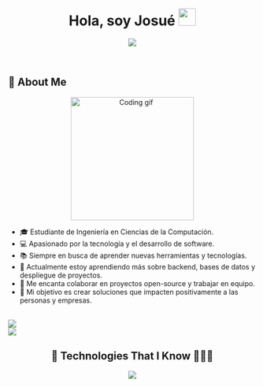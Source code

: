 <!-- Encabezado Principal -->
<h1 align="center"><b>Hola, soy Josué</b> <img src="https://media.giphy.com/media/hvRJCLFzcasrR4ia7z/giphy.gif" width="35"></h1>

<p align="center">
  <a href="https://github.com/DenverCoder1/readme-typing-svg">
    <img src="https://readme-typing-svg.herokuapp.com?font=Time+New+Roman&color=cyan&size=25&center=true&vCenter=true&width=600&height=100&lines=Hola,+soy+Josué;Estudiante+de+Ingenier%C3%ADa+en+Ciencias+de+la+Computaci%C3%B3n;Apasionado+por+la+tecnolog%C3%ADa+y+desarrollo+de+software;Siempre+aprendiendo+nuevas+cosas" />
  </a>
</p>

<br>

<!-- Sección Acerca de Mí -->
## 📌 About Me

<div align="center">
  <img src="https://media.giphy.com/media/26ufdipQqU2lhNA4g/giphy.gif" width="250px" alt="Coding gif">
</div>

- 🎓 Estudiante de Ingeniería en Ciencias de la Computación.
- 💻 Apasionado por la tecnología y el desarrollo de software.
- 📚 Siempre en busca de aprender nuevas herramientas y tecnologías.
- 🔧 Actualmente estoy aprendiendo más sobre backend, bases de datos y despliegue de proyectos.
- 🤝 Me encanta colaborar en proyectos open-source y trabajar en equipo.
- 🚀 Mi objetivo es crear soluciones que impacten positivamente a las personas y empresas.

<br>

<img src="https://user-images.githubusercontent.com/73097560/115834477-dbab4500-a447-11eb-908a-139a6edaec5c.gif">

<br>

<!-- Sección de Skills / Tecnologías que conozco -->
<img src="https://user-images.githubusercontent.com/73097560/115834477-dbab4500-a447-11eb-908a-139a6edaec5c.gif">

<h2 align="center">🧠 Technologies That I Know 👨🏻‍💻</h2>

<p align="center">
  <a href="https://skillicons.dev">
    <img src="https://skillicons.dev/icons?i=mongodb,javascript,nodejs,fastapi,python,react,vue,typescript,postgres,mysql,java,html,css,sass,vite,next, bun,r,linux,arch,debian,cpp,discord,idea,obsidian,postman,npm,qt,vscode,usaa" />
  </a>
</p>
